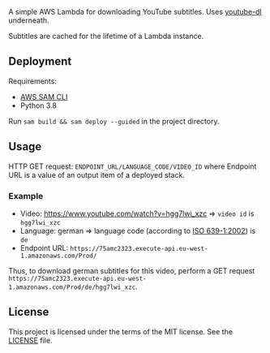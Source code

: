 A simple AWS Lambda for downloading YouTube subtitles.
Uses [youtube-dl](https://github.com/ytdl-org/youtube-dl) underneath.

Subtitles are cached for the lifetime of a Lambda instance.

## Deployment

Requirements: 
 - [AWS SAM CLI](https://docs.aws.amazon.com/serverless-application-model/latest/developerguide/serverless-sam-cli-install.html)
 - Python 3.8

Run `sam build && sam deploy --guided` in the project directory.

## Usage

HTTP GET request: `ENDPOINT_URL/LANGUAGE_CODE/VIDEO_ID` where Endpoint URL is a value of an output item of a deployed stack.

### Example

- Video: https://www.youtube.com/watch?v=hgg7lwi_xzc => `video id` is `hgg7lwi_xzc`
- Language: german => language code (according to [ISO 639-1:2002](https://en.wikipedia.org/wiki/ISO_639-1)) is `de`
- Endpoint URL: `https://75amc2323.execute-api.eu-west-1.amazonaws.com/Prod/`

Thus, to download german subtitles for this video, perform a GET request `https://75amc2323.execute-api.eu-west-1.amazonaws.com/Prod/de/hgg7lwi_xzc`.

## License

This project is licensed under the terms of the MIT license. See the [LICENSE](./LICENSE.txt) file.